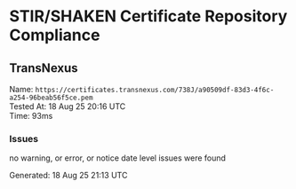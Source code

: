 # STIR/SHAKEN Certificate Repository Compliance

## TransNexus

Name: `https://certificates.transnexus.com/738J/a90509df-83d3-4f6c-a254-96beab56f5ce.pem`\
Tested At: 18 Aug 25 20:16 UTC\
Time: 93ms

### Issues

no warning, or error, or notice date level issues were found

Generated: 18 Aug 25 21:13 UTC